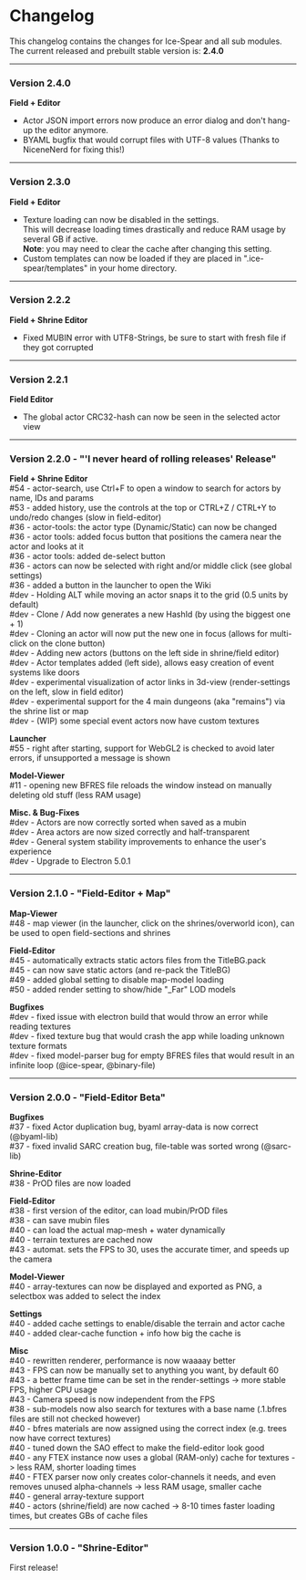 # Changelog

This changelog contains the changes for Ice-Spear and all sub modules. <br/>
The current released and prebuilt stable version is: **2.4.0**

<hr/>

### Version 2.4.0

**Field + Editor** <br/>
- Actor JSON import errors now produce an error dialog and don't hang-up the editor anymore.<br/>
- BYAML bugfix that would corrupt files with UTF-8 values (Thanks to NiceneNerd for fixing this!)<br/>

<hr/>

### Version 2.3.0

**Field + Editor** <br/>
- Texture loading can now be disabled in the settings.<br/>This will decrease loading times drastically and reduce RAM usage by several GB if active. <br/>
   **Note**: you may need to clear the cache after changing this setting. <br/>
- Custom templates can now be loaded if they are placed in ".ice-spear/templates" in your home directory.

<hr/>

### Version 2.2.2

**Field + Shrine Editor** <br/>
- Fixed MUBIN error with UTF8-Strings, be sure to start with fresh file if they got corrupted

<hr/>

### Version 2.2.1

**Field Editor** <br/>
- The global actor CRC32-hash can now be seen in the selected actor view

<hr/>

### Version 2.2.0 - "'I never heard of rolling releases' Release"

**Field + Shrine Editor** <br/>
#54 - actor-search, use Ctrl+F to open a window to search for actors by name, IDs and params <br/>
#53 - added history, use the controls at the top or CTRL+Z / CTRL+Y to undo/redo changes (slow in field-editor) <br/>
#36 - actor-tools: the actor type (Dynamic/Static) can now be changed <br/>
#36 - actor tools: added focus button that positions the camera near the actor and looks at it <br/>
#36 - actor tools: added de-select button <br/>
#36 - actors can now be selected with right and/or middle click (see global settings) <br/>
#36 - added a button in the launcher to open the Wiki <br/>
#dev - Holding ALT while moving an actor snaps it to the grid (0.5 units by default) <br/>
#dev - Clone / Add now generates a new HashId (by using the biggest one + 1) <br/>
#dev - Cloning an actor will now put the new one in focus (allows for multi-click on the clone button) <br/>
#dev - Adding new actors (buttons on the left side in shrine/field editor) <br/>
#dev - Actor templates added (left side), allows easy creation of event systems like doors  <br/>
#dev - experimental visualization of actor links in 3d-view (render-settings on the left, slow in field editor)  <br/>
#dev - experimental support for the 4 main dungeons (aka "remains") via the shrine list or map  <br/>
#dev - (WIP) some special event actors now have custom textures  <br/>

**Launcher** <br/>
#55 - right after starting, support for WebGL2 is checked to avoid later errors, if unsupported a message is shown <br/>

**Model-Viewer** <br/>
#11 - opening new BFRES file reloads the window instead on manually deleting old stuff (less RAM usage) <br/>

**Misc. & Bug-Fixes** <br/>
#dev - Actors are now correctly sorted when saved as a mubin <br/>
#dev - Area actors are now sized correctly and half-transparent  <br/>
#dev - General system stability improvements to enhance the user's experience <br/>
#dev - Upgrade to Electron 5.0.1 <br/>

<hr/>

### Version 2.1.0 - "Field-Editor + Map"

**Map-Viewer**<br/>
#48 - map viewer (in the launcher, click on the shrines/overworld icon), can be used to open field-sections and shrines<br/>

**Field-Editor** <br/>
#45 - automatically extracts static actors files from the TitleBG.pack <br/>
#45 - can now save static actors (and re-pack the TitleBG) <br/>
#49 - added global setting to disable map-model loading <br/>
#50 - added render setting to show/hide "_Far" LOD models <br/>

**Bugfixes**<br/>
#dev - fixed issue with electron build that would throw an error while reading textures <br/>
#dev - fixed texture bug that would crash the app while loading unknown texture formats <br/>
#dev - fixed model-parser bug for empty BFRES files that would result in an infinite loop (@ice-spear, @binary-file) <br/>

<hr/>

### Version 2.0.0 - "Field-Editor Beta"
**Bugfixes** <br/>
#37 - fixed Actor duplication bug, byaml array-data is now correct (@byaml-lib)<br/>
#37 - fixed invalid SARC creation bug, file-table was sorted wrong (@sarc-lib)<br/>

**Shrine-Editor** <br/>
#38 - PrOD files are now loaded

**Field-Editor** <br/>
#38 - first version of the editor, can load mubin/PrOD files<br/>
#38 - can save mubin files<br/>
#40 - can load the actual map-mesh + water dynamically<br/>
#40 - terrain textures are cached now<br/>
#43 - automat. sets the FPS to 30, uses the accurate timer, and speeds up the camera

**Model-Viewer** <br/>
#40 - array-textures can now be displayed and exported as PNG, a selectbox was added to select the index

**Settings**<br/>
#40 - added cache settings to enable/disable the terrain and actor cache <br/>
#40 - added clear-cache function + info how big the cache is

**Misc**<br/>
#40 - rewritten renderer, performance is now waaaay better<br/>
#43 - FPS can now be manually set to anything you want, by default 60<br/>
#43 - a better frame time can be set in the render-settings -> more stable FPS, higher CPU usage <br/>
#43 - Camera speed is now independent from the FPS<br/>
#38 - sub-models now also search for textures with a base name (.1.bfres files are still not checked however)<br/>
#40 - bfres materials are now assigned using the correct index (e.g. trees now have correct textures)<br/>
#40 - tuned down the SAO effect to make the field-editor look good<br/>
#40 - any FTEX instance now uses a global (RAM-only) cache for textures -> less RAM, shorter loading times<br/>
#40 - FTEX parser now only creates color-channels it needs, and even removes unused alpha-channels -> less RAM usage, smaller cache <br/>
#40 - general array-texture support<br/>
#40 - actors (shrine/field) are now cached -> 8-10 times faster loading times, but creates GBs of cache files <br/>

<hr/>

### Version 1.0.0 - "Shrine-Editor"
First release!